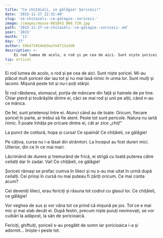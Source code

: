 ```yaml
---
title: "Ce chițăieli, ce gălăgie! Șoriceii!"
date: '2015-11-27 22:32:40'
slug: 'ce-chitaieli--ce-galagie--soriceii-'
image: /images/mouse-801843_960_720.jpg
path: '2015-11-27-ce-chitaieli--ce-galagie--soriceii-.md'
year: '2015'
month: '11'
day: '27'
author: 59b473454e63ea7e4713a3d0
description: >-
    Ei rod lumea de acolo, o rod și pe cea de aici. Sunt niște șoricei. Mi-au plăcut mult șoriceii dar iau tot și nu mai lasă nimic în urma lor. Sunt mulți și lacomi. Mișună peste tot și nu-i poți stârpi.
tip: articol
---
```

<div class="kg-card-markdown"><p>Ei rod lumea de acolo, o rod și pe cea de aici. Sunt niște șoricei. Mi-au plăcut mult șoriceii dar iau tot și nu mai lasă nimic în urma lor. Sunt mulți și lacomi. Mișună peste tot și nu-i poți stârpi.</p>
<p>Îți rod răbdarea, stomacul, porția de mâncare din față și hainele de pe tine. Chiar pierd și tovărășiile dintre ei, căci se mai rod și unii pe alții, când n-au ce mânca.</p>
<p>De fel, sunt prietenoși între ei. Atunci când au de toate. Oricum, fiecare șoricel în parte, ar trebui să fie atent. Peste tot sunt pericole. Natura nu iartă nimic. Îl poate înhăța pe oricare dintre ei, cât ar zice „chiț!”</p>
<p>La punct de cotitură, hopa și cursa! Ce spaimă! Ce chițăieli, ce gălăgie!</p>
<p>Pe câțiva, cursa nu i-a lăsat din strâmtori. La început au fost dureri mici. Ulterior, din ce în ce mai mari.</p>
<p>Lăcrimând de durere și tremurând de frică, ei strigă cu toată puterea către ceilalți dar în zadar. Vai! Ce chițăieli, ce gălăgie!</p>
<p>Șoriceii rămași se prefac cumva în lilieci și nu s-au mai uitat în urmă după ceilalți. Cei prinși în cursă nu mai puteau fi zăriți oricum. Ce mai conta acum?</p>
<p>Cei deveniți lilieci, erau fericiți și răsuna tot codrul cu glasul lor. Ce chițăieli, ce gălăgie!</p>
<p>Vor veghea de sus și vor vâna tot ce prind că mișună pe jos. Tot ce e mai mic și mai slab decât ei. După festin, precum niște puiuți nevinovați, se vor cuibări la adăpost, la sân de șoricioaică.</p>
<p>Fericiți, ghiftuiți, șoriceii s-au pregătit de somn iar șoricioaica i-a și adormit... liniște-i peste tot.</p>
</div>
    